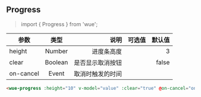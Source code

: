 ## Progress

> import { Progress } from 'wue';


| 参数           | 类型          | 说明  | 可选值| 默认值|
| ------------- |:-------------:| -----:|-----:|-----:|
|height| Number | 进度条高度||3|
|clear| Boolean | 是否显示取消按钮||false|
|on-cancel| Event | 取消时触发的时间|


```html
<wue-progress :height="10" v-model="value" :clear="true" @on-cancel="onCancel"></wue-progress>
```